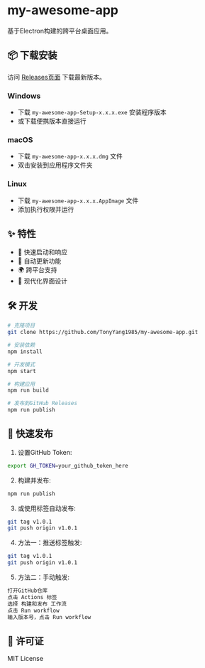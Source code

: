 # my-awesome-app

基于Electron构建的跨平台桌面应用。

## 📦 下载安装

访问 [Releases页面](https://github.com/TonyYang1985/my-awesome-app/releases) 下载最新版本。

### Windows
- 下载 `my-awesome-app-Setup-x.x.x.exe` 安装程序版本
- 或下载便携版本直接运行

### macOS  
- 下载 `my-awesome-app-x.x.x.dmg` 文件
- 双击安装到应用程序文件夹

### Linux
- 下载 `my-awesome-app-x.x.x.AppImage` 文件
- 添加执行权限并运行

## ✨ 特性

- 🚀 快速启动和响应
- 🔄 自动更新功能
- 🌍 跨平台支持
- 🎨 现代化界面设计

## 🛠️ 开发

```bash
# 克隆项目
git clone https://github.com/TonyYang1985/my-awesome-app.git

# 安装依赖
npm install

# 开发模式
npm start

# 构建应用
npm run build

# 发布到GitHub Releases
npm run publish
```

## 🚀 快速发布

1. 设置GitHub Token:
```bash
export GH_TOKEN=your_github_token_here
```

2. 构建并发布:
```bash
npm run publish
```

3. 或使用标签自动发布:
```bash
git tag v1.0.1
git push origin v1.0.1
```
4. 方法一：推送标签触发:
```bash
git tag v1.0.1
git push origin v1.0.1
```
5. 方法二：手动触发:
```bash
打开GitHub仓库
点击 Actions 标签
选择 构建和发布 工作流
点击 Run workflow
输入版本号，点击 Run workflow
```

## 📝 许可证

MIT License
